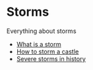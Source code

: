 # Storms

Everything about storms

-  [What is a storm](topics/storm_concept.md)
-  [How to storm a castle](topics/storm_task.md)
-  [Severe storms in history](topics/storm_reference.md)

